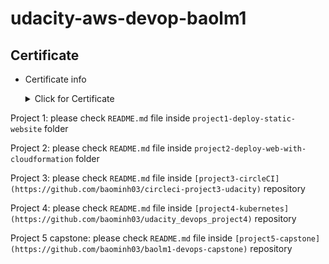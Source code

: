 # udacity-aws-devop-baolm1


## Certificate
  

- Certificate info
    <details><summary>Click for Certificate</summary>
    <p>
     
      
     Udacity certificate confirmation: https://confirm.udacity.com/HDPFNAGD
     
     PDF file:
      
    [Cert - Cloud Devops Engineer - Bao Le.pdf](https://github.com/baominh03/udacity-aws-devop-baolm1/files/9398266/certificate.pdf)

     IMG:

    ![udacity-devops-certificate](https://user-images.githubusercontent.com/39981269/186039485-476b3bf5-54fc-44d0-b90d-f4cf74b4cfb1.png)


    </p>
    </details>

Project 1: please check ```README.md``` file inside ```project1-deploy-static-website``` folder

Project 2: please check ```README.md``` file inside ```project2-deploy-web-with-cloudformation``` folder

Project 3: please check ```README.md``` file inside ```[project3-circleCI](https://github.com/baominh03/circleci-project3-udacity)``` repository

Project 4: please check ```README.md``` file inside ```[project4-kubernetes](https://github.com/baominh03/udacity_devops_project4)``` repository

Project 5 capstone: please check ```README.md``` file inside ```[project5-capstone](https://github.com/baominh03/baolm1-devops-capstone)``` repository
